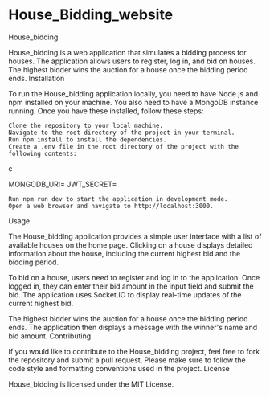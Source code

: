 # House_Bidding_website
House_bidding

House_bidding is a web application that simulates a bidding process for houses. The application allows users to register, log in, and bid on houses. The highest bidder wins the auction for a house once the bidding period ends.
Installation

To run the House_bidding application locally, you need to have Node.js and npm installed on your machine. You also need to have a MongoDB instance running. Once you have these installed, follow these steps:

    Clone the repository to your local machine.
    Navigate to the root directory of the project in your terminal.
    Run npm install to install the dependencies.
    Create a .env file in the root directory of the project with the following contents:

c

MONGODB_URI=<your MongoDB connection string>
JWT_SECRET=<a secret string for JWT authentication>

    Run npm run dev to start the application in development mode.
    Open a web browser and navigate to http://localhost:3000.

Usage

The House_bidding application provides a simple user interface with a list of available houses on the home page. Clicking on a house displays detailed information about the house, including the current highest bid and the bidding period.

To bid on a house, users need to register and log in to the application. Once logged in, they can enter their bid amount in the input field and submit the bid. The application uses Socket.IO to display real-time updates of the current highest bid.

The highest bidder wins the auction for a house once the bidding period ends. The application then displays a message with the winner's name and bid amount.
Contributing

If you would like to contribute to the House_bidding project, feel free to fork the repository and submit a pull request. Please make sure to follow the code style and formatting conventions used in the project.
License

House_bidding is licensed under the MIT License.

